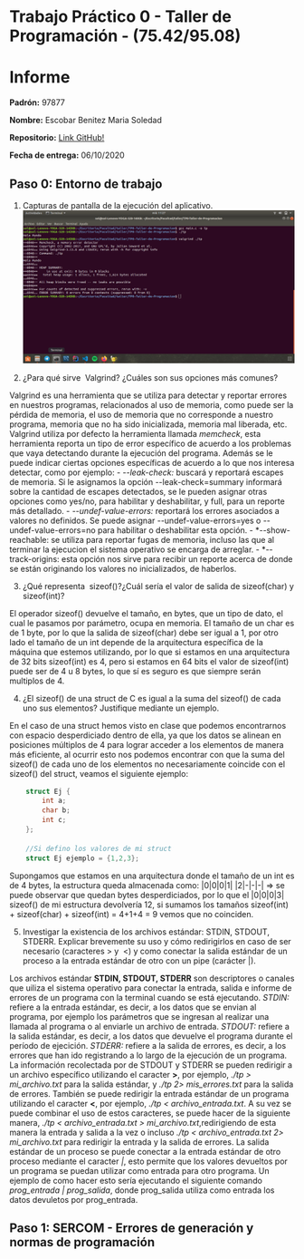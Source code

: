 # Trabajo Práctico 0 - Taller de Programación  - (75.42/95.08)
# Informe

**Padrón:**  97877

**Nombre:**  Escobar Benitez Maria Soledad

**Repositorio:** [Link GitHub!](https://github.com/EscobarMariaSol/TP0-Taller-de-Programacion)

**Fecha de entrega:** 06/10/2020

## Paso 0: Entorno de trabajo

1. Capturas de pantalla de la ejecución del aplicativo.
![Paso0](https://github.com/EscobarMariaSol/TP0-Taller-de-Programacion/blob/master/img/paso0/paso0.png)

2. ¿Para qué sirve ​ Valgrind​? ¿Cuáles son sus opciones más comunes?

Valgrind es una herramienta que se utiliza para detectar y reportar errores en 
nuestros programas, relacionados al uso de memoria, como puede ser la pérdida 
de memoria, el uso de memoria que no corresponde a nuestro programa, memoria 
que no ha sido inicializada, memoria mal liberada, etc. 
Valgrind utiliza por defecto la herramienta llamada *memcheck*, esta 
herramienta reporta un tipo de error específico de acuerdo a los problemas que 
vaya detectando durante la ejecución del programa. Además se le puede indicar 
ciertas opciones específicas de acuerdo a lo que nos interesa detectar, como 
por ejemplo:
	- *--leak-check:* buscará y reportará escapes de memoria. Si le asignamos la 
		opción --leak-check=summary informará sobre la cantidad de escapes
		detectados, se le pueden asignar otras opciones como yes/no, para 
		habilitar y deshabilitar, y full, para un reporte más detallado.
	- *--undef-value-errors:* reportará los errores asociados a valores no 
		definidos. Se puede asignar --undef-value-errors=yes o 
		--undef-value-errors=no para habilitar o deshabilitar esta opción.
    - *--show-reachable: se utiliza para reportar fugas de memoria, incluso las
        que al terminar la ejecucion el sistema operativo se encarga 
        de arreglar.
    - *--track-origins: esta opción nos sirve para recibir un reporte acerca de
        donde se están originando los valores no inicializados, de haberlos.
	
3. ¿Qué representa ​ sizeof()​?¿Cuál sería el valor de salida de sizeof(char)​ 
y ​sizeof(int)​?

El operador sizeof()​ devuelve el tamaño, en bytes, que un tipo de dato, el cual 
le pasamos por parámetro, ocupa en memoria.
El tamaño de un char es de 1 byte, por lo que la salida de ​sizeof(char) debe 
ser igual a 1, por otro lado el tamaño de un int depende de la arquitectura 
específica de la máquina que estemos utilizando, por lo que si estamos en una 
arquitectura de 32 bits sizeof(int) es 4, pero si estamos en 64 bits el valor de
sizeof(int) puede ser de 4 u 8 bytes, lo que sí es seguro es que siempre serán 
multiplos de 4.


4. ¿El ​sizeof()​ de una struct de C es igual a la suma del sizeof()​ de cada 
uno sus elementos? Justifique mediante un ejemplo.

En el caso de una struct hemos visto en clase que podemos encontrarnos con 
espacio desperdiciado dentro de ella, ya que los datos se alinean en posiciones
múltiplos de 4 para lograr acceder a los elementos de manera más eficiente, 
al ocurrir esto nos podemos encontrar con que la suma del sizeof() de cada uno 
de los elementos no necesariamente coincide con el sizeof() del struct, 
veamos el siguiente ejemplo:
```C
	struct Ej {
		int a;
		char b;
		int c;
	};
	
	//Si defino los valores de mi struct
	struct Ej ejemplo = {1,2,3};
```
Supongamos que estamos en una arquitectura donde el tamaño de un int es de 
4 bytes, la estructura queda almacenada como:
|0|0|0|1|
|2|-|-|-| => se puede observar que quedan bytes desperdiciados, por lo que el 
|0|0|0|3|   sizeof() de mi estructura devolvería 12, si sumamos los tamaños 
sizeof(int) + sizeof(char) + sizeof(int) = 4+1+4 = 9 vemos que no coinciden.


5. Investigar la existencia de los archivos estándar: STDIN, STDOUT, STDERR. 
Explicar brevemente su uso y cómo redirigirlos en caso de ser necesario 
(caracteres > y ​ <) y como conectar la salida estándar de un proceso a la 
entrada estándar de otro con un pipe​ (carácter |​).

Los archivos estándar **STDIN, STDOUT, STDERR** son descriptores o canales 
que uiliza el sistema operativo para conectar la entrada, salida e informe de
errores de un programa con la terminal cuando se está ejecutando.
*STDIN:* refiere a la entrada estándar, es decir, a los datos que se envian al
programa, por ejemplo los parámetros que se ingresan al realizar una llamada al
programa o al enviarle un archivo de entrada.
*STDOUT:* refiere a la salida estándar, es decir, a los datos que devuelve el 
programa durante el período de ejecición.
*STDERR:* refiere a la salida de errores, es decir, a los errores que han ido 
registrando a lo largo de la ejecución de un programa.
La información recolectada por de STDOUT y STDERR se pueden redirigir a un 
archivo específico utilizando el caracter **>**, por ejemplo, 
*./tp > mi_archivo.txt* para la salida estándar, y *./tp 2> mis_errores.txt* 
para la salida de errores.
También se puede redirigir la entrada estándar de un programa utilizando el
 caracter **<**, por ejemplo, *./tp < archivo_entrada.txt*. 
A su vez se puede combinar el uso de estos caracteres, se puede hacer de la 
siguiente manera, *./tp < archivo_entrada.txt > mi_archivo.txt*,redirigiendo 
de esta manera la entrada y salida a la vez o incluso 
*./tp < archivo_entrada.txt 2> mi_archivo.txt* para redirigir la entrada y la 
salida de errores.
La salida estándar de un proceso se puede conectar a la entrada estándar de otro
proceso mediante el caracter *|*, esto permite que los valores devueltos por un 
programa se puedan utilizar como entrada para otro programa. Un ejemplo de como 
hacer esto sería ejecutando el siguiente comando *prog_entrada | prog_salida*, 
donde prog_salida utiliza como entrada los datos devuletos por prog_entrada.

## Paso 1: SERCOM - Errores de generación y normas de programación
